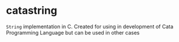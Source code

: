 # catastring
`String` implementation in C. Created for using in development of Cata Programming Language but can be used in other cases
